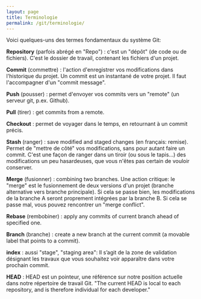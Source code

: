 ```yaml
---
layout: page
title: Terminologie
permalink: /git/terminologie/
---
```


Voici quelques-uns des termes fondamentaux du système Git:

**Repository** (parfois abrégé en "Repo") : c'est un "dépôt" (de code ou de fichiers). C'est le dossier de travail, contenant les fichiers d'un projet.

**Commit** (commettre) : l'action d'enregistrer vos modifications dans l'historique du projet. Un commit est un instantané de votre projet. Il faut l'accompagner d'un "commit message".

**Push** (pousser) : permet d'envoyer vos commits vers un "remote" (un serveur git, p.ex. Github).

**Pull** (tirer) : get commits from a remote.

**Checkout** : permet de voyager dans le temps, en retournant à un commit précis.

**Stash** (ranger) : save modified and staged changes (en français: remise). Permet de "mettre de côté" vos modifications, sans pour autant faire un commit. C'est une façon de ranger dans un tiroir (ou sous le tapis...) des modifications un peu hasardeuses, que vous n'êtes pas certain de vouloir conserver.

**Merge** (fusionner) : combining two branches. Une action critique: le "merge" est le fusionnement de deux versions d'un projet (branche alternative vers branche principale). Si cela se passe bien, les modifications de la branche A seront proprement intégrées par la branche B. Si cela se passe mal, vous pouvez rencontrer un "merge conflict".

**Rebase** (rembobiner) : apply any commits of current branch ahead of specified one.

**Branch** (branche) : create a new branch at the current commit (a movable label that points to a commit).

**index** : aussi "stage", "staging area": Il s’agit de la zone de validation désignant les travaux que vous souhaitez voir apparaître dans votre prochain commit.

**HEAD** : HEAD est un pointeur, une référence sur notre position actuelle dans notre répertoire de travail Git. "The current HEAD is local to each repository, and is therefore individual for each developer."